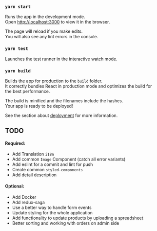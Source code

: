 ### `yarn start`

Runs the app in the development mode.<br />
Open [http://localhost:3000](http://localhost:3000) to view it in the browser.

The page will reload if you make edits.<br />
You will also see any lint errors in the console.

### `yarn test`

Launches the test runner in the interactive watch mode.<br />

### `yarn build`

Builds the app for production to the `build` folder.<br />
It correctly bundles React in production mode and optimizes the build for the best performance.

The build is minified and the filenames include the hashes.<br />
Your app is ready to be deployed!

See the section about [deployment](https://facebook.github.io/create-react-app/docs/deployment) for more information.

## TODO

#### Required:

- Add Translation `i18n`
- Add common `Image` Component (catch all error variants)
- Add eslint for a commit and lint for push
- Create common `styled-components`
- Add detail description

#### Optional:

- Add Docker
- Add redux-saga
- Use a better way to handle form events
- Update styling for the whole application
- Add functionality to update products by uploading a spreadsheet
- Better sorting and working with orders on admin side
